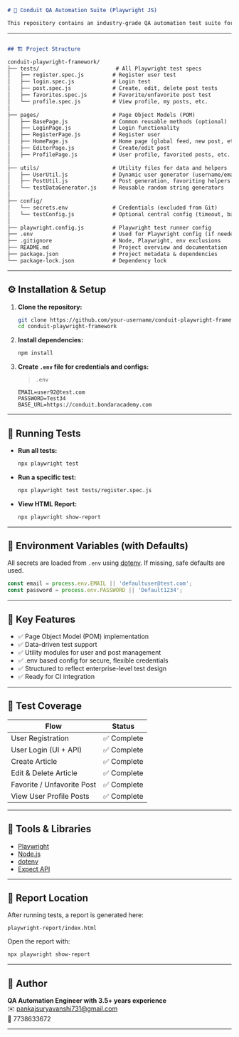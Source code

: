 ```markdown
# 🧪 Conduit QA Automation Suite (Playwright JS)

This repository contains an industry-grade QA automation test suite for [Conduit](https://conduit.bondaracademy.com/), a blogging platform. It uses **Playwright with JavaScript**, built with clean structure, environment-specific configurations, reusable page objects, and best practices to reflect 10+ years of real-world experience in test automation.

```
---

```markdown

## 🏗️ Project Structure

conduit-playwright-framework/
├── tests/                        # All Playwright test specs
│   ├── register.spec.js         # Register user test
│   ├── login.spec.js            # Login test
│   ├── post.spec.js             # Create, edit, delete post tests
│   ├── favorites.spec.js        # Favorite/unfavorite post test
│   └── profile.spec.js          # View profile, my posts, etc.
│
├── pages/                       # Page Object Models (POM)
│   ├── BasePage.js              # Common reusable methods (optional)
│   ├── LoginPage.js             # Login functionality
│   ├── RegisterPage.js          # Register user
│   ├── HomePage.js              # Home page (global feed, new post, etc.)
│   ├── EditorPage.js            # Create/edit post
│   ├── ProfilePage.js           # User profile, favorited posts, etc.
│
├── utils/                       # Utility files for data and helpers
│   ├── UserUtil.js              # Dynamic user generator (username/email/password)
│   ├── PostUtil.js              # Post generation, favoriting helpers
│   └── testDataGenerator.js     # Reusable random string generators
│
├── config/
│   └── secrets.env              # Credentials (excluded from Git)
│   └── testConfig.js            # Optional central config (timeout, baseURL, etc.)
│
├── playwright.config.js         # Playwright test runner config
├── .env                         # Used for Playwright config (if needed)
├── .gitignore                   # Node, Playwright, env exclusions
├── README.md                    # Project overview and documentation
├── package.json                 # Project metadata & dependencies
└── package-lock.json            # Dependency lock

```

---

## ⚙️ Installation & Setup

1. **Clone the repository:**
   ```bash
   git clone https://github.com/your-username/conduit-playwright-framework.git
   cd conduit-playwright-framework
   ```

2. **Install dependencies:**
   ```bash
   npm install
   ```

3. **Create `.env` file for credentials and configs:**
   > `.env`
   ```env
   EMAIL=user92@test.com
   PASSWORD=Test34
   BASE_URL=https://conduit.bondaracademy.com
   ```

---

## 🚀 Running Tests

- **Run all tests:**
  ```bash
  npx playwright test
  ```

- **Run a specific test:**
  ```bash
  npx playwright test tests/register.spec.js
  ```

- **View HTML Report:**
  ```bash
  npx playwright show-report
  ```

---

## 🔐 Environment Variables (with Defaults)

All secrets are loaded from `.env` using [dotenv](https://www.npmjs.com/package/dotenv). If missing, safe defaults are used.

```js
const email = process.env.EMAIL || 'defaultuser@test.com';
const password = process.env.PASSWORD || 'Default1234';
```

---

## 📌 Key Features

- ✅ Page Object Model (POM) implementation
- ✅ Data-driven test support
- ✅ Utility modules for user and post management
- ✅ .env based config for secure, flexible credentials
- ✅ Structured to reflect enterprise-level test design
- ✅ Ready for CI integration

---

## 🧪 Test Coverage

| Flow                        | Status     |
|-----------------------------|------------|
| User Registration           | ✅ Complete |
| User Login (UI + API)       | ✅ Complete |
| Create Article              | ✅ Complete |
| Edit & Delete Article       | ✅ Complete |
| Favorite / Unfavorite Post  | ✅ Complete |
| View User Profile Posts     | ✅ Complete |

---

## 🧰 Tools & Libraries

- [Playwright](https://playwright.dev/)
- [Node.js](https://nodejs.org/)
- [dotenv](https://www.npmjs.com/package/dotenv)
- [Expect API](https://playwright.dev/docs/test-assertions)

---

## 📂 Report Location

After running tests, a report is generated here:
```
playwright-report/index.html
```

Open the report with:
```bash
npx playwright show-report
```

---

## 🤝 Author

**QA Automation Engineer with 3.5+ years experience**  
✉️ pankajsuryavanshi731@gmail.com  
📱 7738633672  

---



